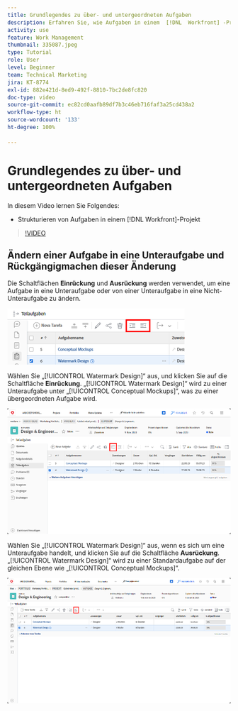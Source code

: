 ```yaml
---
title: Grundlegendes zu über- und untergeordneten Aufgaben
description: Erfahren Sie, wie Aufgaben in einem  [!DNL  Workfront] -Projekt über eine Beziehung zwischen über- und untergeordneten Elementen strukturiert werden.
activity: use
feature: Work Management
thumbnail: 335087.jpeg
type: Tutorial
role: User
level: Beginner
team: Technical Marketing
jira: KT-8774
exl-id: 882e421d-8ed9-492f-8810-7bc2de8fc820
doc-type: video
source-git-commit: ec82cd0aafb89df7b3c46eb716faf3a25cd438a2
workflow-type: ht
source-wordcount: '133'
ht-degree: 100%

---
```


# Grundlegendes zu über- und untergeordneten Aufgaben

In diesem Video lernen Sie Folgendes:

* Strukturieren von Aufgaben in einem [!DNL Workfront]-Projekt

>[!VIDEO](https://video.tv.adobe.com/v/335087/?quality=12&learn=on)


## Ändern einer Aufgabe in eine Unteraufgabe und Rückgängigmachen dieser Änderung

Die Schaltflächen **Einrückung** und **Ausrückung** werden verwendet, um eine Aufgabe in eine Unteraufgabe oder von einer Unteraufgabe in eine Nicht-Unteraufgabe zu ändern.

![Ein Bild der Schaltflächen „Einrückung“ und „Ausrückung.“](assets/indent-and-outdent.png)

Wählen Sie „[!UICONTROL Watermark Design]“ aus, und klicken Sie auf die Schaltfläche **Einrückung**. „[!UICONTROL Watermark Design]“ wird zu einer Unteraufgabe unter „[!UICONTROL Conceptual Mockups]“, was zu einer übergeordneten Aufgabe wird.

![Ein Bild der Verwendung der Schaltfläche „Einrückung.“](assets/indent.png)

Wählen Sie „[!UICONTROL Watermark Design]“ aus, wenn es sich um eine Unteraufgabe handelt, und klicken Sie auf die Schaltfläche **Ausrückung**. „[!UICONTROL Watermark Design]“ wird zu einer Standardaufgabe auf der gleichen Ebene wie „[!UICONTROL Conceptual Mockups]“.

![Ein Bild zur Verwendung der Schaltfläche „Ausrückung.“](assets/outdent.png)

